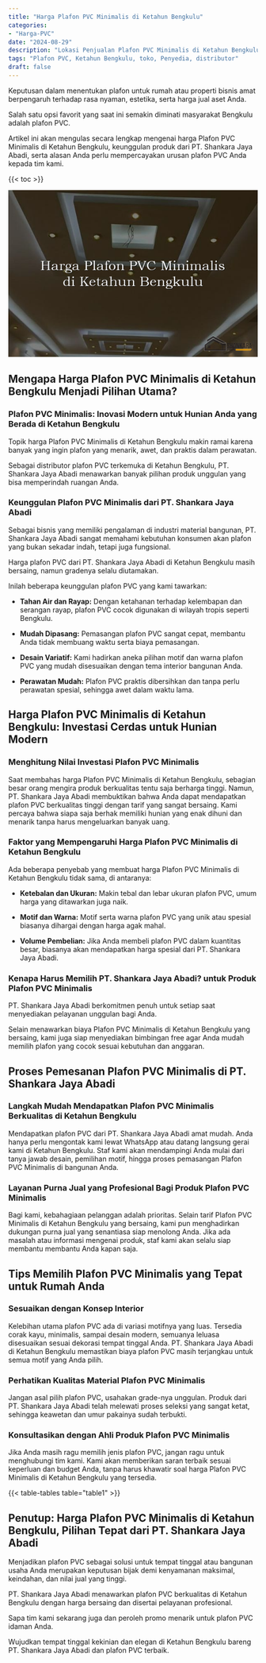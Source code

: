 ```yaml
---
title: "Harga Plafon PVC Minimalis di Ketahun Bengkulu"
categories: 
- "Harga-PVC"
date: "2024-08-29"
description: "Lokasi Penjualan Plafon PVC Minimalis di Ketahun Bengkulu bagi rumah, perkantoran, dan toko. Produk berkualitas, beragam motif, warna menarik, dengan servis pemasangan dikerjakan oleh tenaga ahli ahli serta garansi resmi!|Layanan penjualan Plafon PVC Minimalis di Ketahun Bengkulu untuk kebutuhan rumah, perkantoran, maupun toko, dengan material berkualitas dan instalasi oleh tim ahli serta jaminan resmi.|Pilihan Plafon PVC Minimalis di Ketahun Bengkulu yang terbukti bagi rumah, office, dan gerai, dengan panel terbaik dan pemasangan oleh tenaga ahli profesional serta kepastian resmi.|Penyediaan Plafon PVC Minimalis di Ketahun Bengkulu bagi rumah, perkantoran, serta toko, dengan panel berkualitas dan pemasangan oleh tim profesional, lengkap dengan kepastian resmi.}"
tags: "Plafon PVC, Ketahun Bengkulu, toko, Penyedia, distributor"
draft: false
---
```


Keputusan dalam menentukan plafon untuk rumah atau properti bisnis amat berpengaruh terhadap rasa nyaman, estetika, serta harga jual aset Anda.

Salah satu opsi favorit yang saat ini semakin diminati masyarakat Bengkulu adalah plafon PVC.

Artikel ini akan mengulas secara lengkap mengenai harga Plafon PVC Minimalis di Ketahun Bengkulu, keunggulan produk dari PT. Shankara Jaya Abadi, serta alasan Anda perlu mempercayakan urusan plafon PVC Anda kepada tim kami.

{{< toc >}}

![Harga Plafon PVC Minimalis di Ketahun Bengkulu](/images/Harga-PVC/Harga-Plafon-PVC-Minimalis-di-Ketahun-Bengkulu.png)


## Mengapa Harga Plafon PVC Minimalis di Ketahun Bengkulu Menjadi Pilihan Utama?

### Plafon PVC Minimalis: Inovasi Modern untuk Hunian Anda yang Berada di Ketahun Bengkulu

Topik harga Plafon PVC Minimalis di Ketahun Bengkulu makin ramai karena banyak yang ingin plafon yang menarik, awet, dan praktis dalam perawatan.

Sebagai distributor plafon PVC terkemuka di Ketahun Bengkulu, PT. Shankara Jaya Abadi menawarkan banyak pilihan produk unggulan yang bisa memperindah ruangan Anda.

### Keunggulan Plafon PVC Minimalis dari PT. Shankara Jaya Abadi

Sebagai bisnis yang memiliki pengalaman di industri material bangunan, PT. Shankara Jaya Abadi sangat memahami kebutuhan konsumen akan plafon yang bukan sekadar indah, tetapi juga fungsional.

Harga plafon PVC dari PT. Shankara Jaya Abadi di Ketahun Bengkulu masih bersaing, namun gradenya selalu diutamakan.

Inilah beberapa keunggulan plafon PVC yang kami tawarkan:

- **Tahan Air dan Rayap:** Dengan ketahanan terhadap kelembapan dan serangan rayap, plafon PVC cocok digunakan di wilayah tropis seperti Bengkulu.

- **Mudah Dipasang:** Pemasangan plafon PVC sangat cepat, membantu Anda tidak membuang waktu serta biaya pemasangan.

- **Desain Variatif:** Kami hadirkan aneka pilihan motif dan warna plafon PVC yang mudah disesuaikan dengan tema interior bangunan Anda.

- **Perawatan Mudah:** Plafon PVC praktis dibersihkan dan tanpa perlu perawatan spesial, sehingga awet dalam waktu lama.

## Harga Plafon PVC Minimalis di Ketahun Bengkulu: Investasi Cerdas untuk Hunian Modern

### Menghitung Nilai Investasi Plafon PVC Minimalis

Saat membahas harga Plafon PVC Minimalis di Ketahun Bengkulu, sebagian besar orang mengira produk berkualitas tentu saja berharga tinggi. Namun, PT. Shankara Jaya Abadi membuktikan bahwa Anda dapat mendapatkan plafon PVC berkualitas tinggi dengan tarif yang sangat bersaing. Kami percaya bahwa siapa saja berhak memiliki hunian yang enak dihuni dan menarik tanpa harus mengeluarkan banyak uang.

### Faktor yang Mempengaruhi Harga Plafon PVC Minimalis di Ketahun Bengkulu

Ada beberapa penyebab yang membuat harga Plafon PVC Minimalis di Ketahun Bengkulu tidak sama, di antaranya:

- **Ketebalan dan Ukuran:** Makin tebal dan lebar ukuran plafon PVC, umum harga yang ditawarkan juga naik.

- **Motif dan Warna:** Motif serta warna plafon PVC yang unik atau spesial biasanya dihargai dengan harga agak mahal.

- **Volume Pembelian:** Jika Anda membeli plafon PVC dalam kuantitas besar, biasanya akan mendapatkan harga spesial dari PT. Shankara Jaya Abadi.

### Kenapa Harus Memilih PT. Shankara Jaya Abadi? untuk Produk Plafon PVC Minimalis

PT. Shankara Jaya Abadi berkomitmen penuh untuk setiap saat menyediakan pelayanan unggulan bagi Anda.

Selain menawarkan biaya Plafon PVC Minimalis di Ketahun Bengkulu yang bersaing, kami juga siap menyediakan bimbingan free agar Anda mudah memilih plafon yang cocok sesuai kebutuhan dan anggaran.

## Proses Pemesanan Plafon PVC Minimalis di PT. Shankara Jaya Abadi

### Langkah Mudah Mendapatkan Plafon PVC Minimalis Berkualitas di Ketahun Bengkulu

Mendapatkan plafon PVC dari PT. Shankara Jaya Abadi amat mudah. Anda hanya perlu mengontak kami lewat WhatsApp atau datang langsung gerai kami di Ketahun Bengkulu. Staf kami akan mendampingi Anda mulai dari tanya jawab desain, pemilihan motif, hingga proses pemasangan Plafon PVC Minimalis di bangunan Anda.

### Layanan Purna Jual yang Profesional Bagi Produk Plafon PVC Minimalis

Bagi kami, kebahagiaan pelanggan adalah prioritas. Selain tarif Plafon PVC Minimalis di Ketahun Bengkulu yang bersaing, kami pun menghadirkan dukungan purna jual yang senantiasa siap menolong Anda. Jika ada masalah atau informasi mengenai produk, staf kami akan selalu siap membantu membantu Anda kapan saja.

## Tips Memilih Plafon PVC Minimalis yang Tepat untuk Rumah Anda

### Sesuaikan dengan Konsep Interior

Kelebihan utama plafon PVC ada di variasi motifnya yang luas. Tersedia corak kayu, minimalis, sampai desain modern, semuanya leluasa disesuaikan sesuai dekorasi tempat tinggal Anda. PT. Shankara Jaya Abadi di Ketahun Bengkulu memastikan biaya plafon PVC masih terjangkau untuk semua motif yang Anda pilih.

### Perhatikan Kualitas Material Plafon PVC Minimalis

Jangan asal pilih plafon PVC, usahakan grade-nya unggulan. Produk dari PT. Shankara Jaya Abadi telah melewati proses seleksi yang sangat ketat, sehingga keawetan dan umur pakainya sudah terbukti.

### Konsultasikan dengan Ahli Produk Plafon PVC Minimalis

Jika Anda masih ragu memilih jenis plafon PVC, jangan ragu untuk menghubungi tim kami. Kami akan memberikan saran terbaik sesuai keperluan dan budget Anda, tanpa harus khawatir soal harga Plafon PVC Minimalis di Ketahun Bengkulu yang tersedia.

{{< table-tables table="table1" >}}

## Penutup: Harga Plafon PVC Minimalis di Ketahun Bengkulu, Pilihan Tepat dari PT. Shankara Jaya Abadi

Menjadikan plafon PVC sebagai solusi untuk tempat tinggal atau bangunan usaha Anda merupakan keputusan bijak demi kenyamanan maksimal, keindahan, dan nilai jual yang tinggi.

PT. Shankara Jaya Abadi menawarkan plafon PVC berkualitas di Ketahun Bengkulu dengan harga bersaing dan disertai pelayanan profesional.

Sapa tim kami sekarang juga dan peroleh promo menarik untuk plafon PVC idaman Anda.

Wujudkan tempat tinggal kekinian dan elegan di Ketahun Bengkulu bareng PT. Shankara Jaya Abadi dan plafon PVC terbaik.